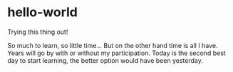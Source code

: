 # hello-world
Trying this thing out!

So much to learn, so little time... But on the other hand time is all I have.
Years will go by with or without my participation.
Today is the second best day to start learning, the better option would have been yesterday.
